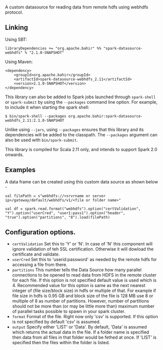 A custom datasource for reading data from remote hdfs using webhdfs protocol. 

## Linking

Using SBT:

    libraryDependencies += "org.apache.bahir" %% "spark-datasource-webhdfs" % "2.1.0-SNAPSHOT"

Using Maven:

    <dependency>
        <groupId>org.apache.bahir</groupId>
        <artifactId>spark-datasource-webhdfs_2.11</artifactId>
        <version>2.1.0-SNAPSHOT</version>
    </dependency>

This library can also be added to Spark jobs launched through `spark-shell` or `spark-submit` by using the `--packages` command line option.
For example, to include it when starting the spark shell:

    $ bin/spark-shell --packages org.apache.bahir:spark-datasource-webhdfs_2.11:2.1.0-SNAPSHOT

Unlike using `--jars`, using `--packages` ensures that this library and its dependencies will be added to the classpath.
The `--packages` argument can also be used with `bin/spark-submit`.

This library is compiled for Scala 2.11 only, and intends to support Spark 2.0 onwards.

## Examples

A data frame can be created using this custom data source as shown below -

	val filePath = s"webhdfs://<srvrname or server ip>/gateway/default/webhdfs/v1/<file or folder name>"

    val df = spark.read.format("webhdfs").option("certValidation", "Y").option("userCred", "user1:pass1").option("header", "true").option("partitions", "8").load(filePath)


## Configuration options.

 * `certValidation` Set this to 'Y' or 'N'. In case of 'N' this component will ignore validation of teh SSL certification. Otherwise it will dowload the certificate and validate.
 * `userCred` Set this to 'userid:password' as needed by the remote hdfs for accessing a file from there.
 * `partitions` This number tells the Data Source how many parallel connections to be opened to read data from HDFS in the remote cluster for each file. If this option is not specified default value is used which is 4. Recommended value for this option is same as the next nearest integer of (file size/block size) in hdfs or multiple of that. For example if file size in hdfs is 0.95 GB and block size of the file is 128 MB use 8 or multiple of 8 as number of partitions. However, number of partitions should not be more than (or may be little more than) maximum number of parallel tasks possible to spawn in your spark cluster. 
 * `format` Format of the file. Right now only 'csv' is supported. If this option is not specified by default 'csv' is assumed.
 * `output`  Specify either 'LIST' or 'Data'. By default, 'Data' is assumed which returns the actual data in the file. If a folder name is specified then data from all files in that folder would be fethed at once. If 'LIST' is specified then the files within the folder is listed.
